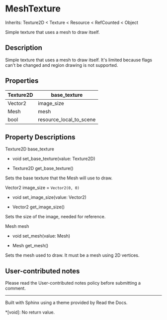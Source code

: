 # MeshTexture

Inherits: Texture2D < Texture < Resource < RefCounted < Object

Simple texture that uses a mesh to draw itself.

## Description

Simple texture that uses a mesh to draw itself. It's limited because flags
can't be changed and region drawing is not supported.

## Properties

Texture2D | base_texture  
---|---  
Vector2 | image_size | `Vector2(0, 0)`  
Mesh | mesh  
bool | resource_local_to_scene | `false` (overrides Resource)  
  
## Property Descriptions

Texture2D base_texture

  * void set_base_texture(value: Texture2D)

  * Texture2D get_base_texture()

Sets the base texture that the Mesh will use to draw.

Vector2 image_size = `Vector2(0, 0)`

  * void set_image_size(value: Vector2)

  * Vector2 get_image_size()

Sets the size of the image, needed for reference.

Mesh mesh

  * void set_mesh(value: Mesh)

  * Mesh get_mesh()

Sets the mesh used to draw. It must be a mesh using 2D vertices.

## User-contributed notes

Please read the User-contributed notes policy before submitting a comment.

* * *

Built with Sphinx using a theme provided by Read the Docs.

  *[void]: No return value.

